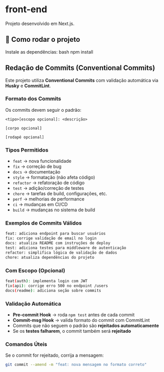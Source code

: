 # front-end

Projeto desenvolvido em Next.js.

## 🚀 Como rodar o projeto

Instale as dependências:
bash
npm install

## Redação de Commits (Conventional Commits)

Este projeto utiliza **Conventional Commits** com validação automática via **Husky** e **CommitLint**.

### Formato dos Commits

Os commits devem seguir o padrão:

```
<tipo>[escopo opcional]: <descrição>

[corpo opcional]

[rodapé opcional]
```

### Tipos Permitidos

- `feat` → nova funcionalidade
- `fix` → correção de bug
- `docs` → documentação
- `style` → formatação (não afeta código)
- `refactor` → refatoração de código
- `test` → adição/correção de testes
- `chore` → tarefas de build, configurações, etc.
- `perf` → melhorias de performance
- `ci` → mudanças em CI/CD
- `build` → mudanças no sistema de build

### Exemplos de Commits Válidos

```bash
feat: adiciona endpoint para buscar usuários
fix: corrige validação de email no login
docs: atualiza README com instruções de deploy
test: adiciona testes para middleware de autenticação
refactor: simplifica lógica de validação de dados
chore: atualiza dependências do projeto
```

### Com Escopo (Opcional)

```bash
feat(auth): implementa login com JWT
fix(api): corrige erro 500 no endpoint /users
docs(readme): adiciona seção sobre commits
```

### Validação Automática

- **Pre-commit Hook** → roda `npm test` antes de cada commit
- **Commit-msg Hook** → valida formato do commit com CommitLint
- Commits que não seguem o padrão são **rejeitados automaticamente**
- Se os **testes falharem**, o commit também será **rejeitado**

### Comandos Úteis

Se o commit for rejeitado, corrija a mensagem:

```bash
git commit --amend -m "feat: nova mensagem no formato correto"
```
